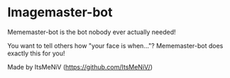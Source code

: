 # Imagemaster-bot
Mememaster-bot is the bot nobody ever actually needed!

You want to tell others how "your face is when..."? Mememaster-bot does exactly this for you!

Made by ItsMeNiV (https://github.com/ItsMeNiV/)
